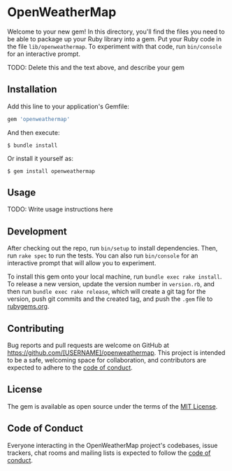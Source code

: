 # OpenWeatherMap

Welcome to your new gem! In this directory, you'll find the files you need to be able to package up your Ruby library into a gem. Put your Ruby code in the file `lib/openweathermap`. To experiment with that code, run `bin/console` for an interactive prompt.

TODO: Delete this and the text above, and describe your gem

## Installation

Add this line to your application's Gemfile:

```ruby
gem 'openweathermap'
```

And then execute:

    $ bundle install

Or install it yourself as:

    $ gem install openweathermap

## Usage

TODO: Write usage instructions here

## Development

After checking out the repo, run `bin/setup` to install dependencies. Then, run `rake spec` to run the tests. You can also run `bin/console` for an interactive prompt that will allow you to experiment.

To install this gem onto your local machine, run `bundle exec rake install`. To release a new version, update the version number in `version.rb`, and then run `bundle exec rake release`, which will create a git tag for the version, push git commits and the created tag, and push the `.gem` file to [rubygems.org](https://rubygems.org).

## Contributing

Bug reports and pull requests are welcome on GitHub at https://github.com/[USERNAME]/openweathermap. This project is intended to be a safe, welcoming space for collaboration, and contributors are expected to adhere to the [code of conduct](https://github.com/[USERNAME]/openweathermap/blob/master/CODE_OF_CONDUCT.md).

## License

The gem is available as open source under the terms of the [MIT License](https://opensource.org/licenses/MIT).

## Code of Conduct

Everyone interacting in the OpenWeatherMap project's codebases, issue trackers, chat rooms and mailing lists is expected to follow the [code of conduct](https://github.com/[USERNAME]/openweathermap/blob/master/CODE_OF_CONDUCT.md).
